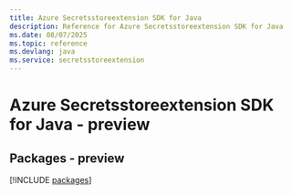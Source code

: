 ```yaml
---
title: Azure Secretsstoreextension SDK for Java
description: Reference for Azure Secretsstoreextension SDK for Java
ms.date: 08/07/2025
ms.topic: reference
ms.devlang: java
ms.service: secretsstoreextension
---
```

# Azure Secretsstoreextension SDK for Java - preview
## Packages - preview
[!INCLUDE [packages](secretsstoreextension-index.md)]